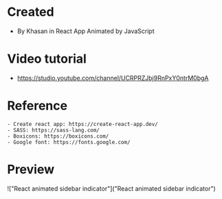 # Created
   - By Khasan in React App Animated by JavaScript 

# Video tutorial
   - https://studio.youtube.com/channel/UCRPRZJbj9RnPxY0ntrM0bgA
    

# Reference

    - Create react app: https://create-react-app.dev/
    - SASS: https://sass-lang.com/
    - Boxicons: https://boxicons.com/
    - Google font: https://fonts.google.com/

# Preview

!["React animated sidebar indicator"]("React animated sidebar indicator")